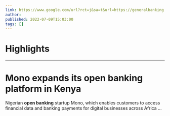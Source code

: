 ```yaml
---
link: https://www.google.com/url?rct=j&sa=t&url=https://generalbanking.org/mono-expands-its-open-banking-platform-in-kenya/&ct=ga&cd=CAIyHzVmNjkxZDEzNTU2NWU1MTc6Y29tLmJyOnB0OkJSOkw&usg=AOvVaw3wDDHIcDt7CB1ptAl35YxH
author:  
published: 2022-07-09T15:03:00
tags: []
---
```

# Highlights


---
# Mono expands its <b>open banking</b> platform in Kenya
Nigerian **open banking** startup Mono, which enables customers to access financial data and banking payments for digital businesses across Africa ...